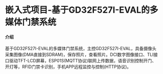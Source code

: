 # 嵌入式项目-基于GD32F527I-EVAL的多媒体门禁系统

#### 介绍
基于GD32F527I-EVAL的多媒体门禁系统，主控GD32F527I-EVAL，具备摄像头采集图像(DMA直接到SDRAM)，保存照片，查看照片。DCI数字图像接口、TLI接口驱动TFT-LCD屏幕，ESP01S(MQTT协议)联网上传数据，语音识别控制开门、开灯等，RFID门禁卡识别，手机APP远程监控与控制(HTTP协议)。
